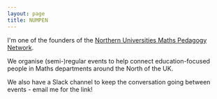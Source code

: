 ```yaml
---
layout: page
title: NUMPEN
---
```


I'm one of the founders of the <a href="https://www.numpen.net/">Northern Universities Maths Pedagogy Network</a>. 

We organise (semi-)regular events to help connect education-focused people in Maths departments around the North of the UK. 

We also have a Slack channel to keep the conversation going between events - email me for the link!